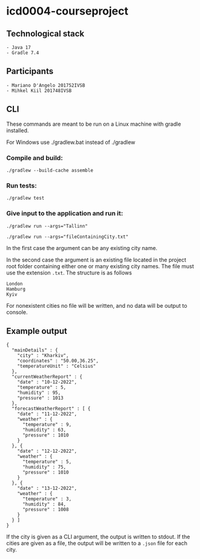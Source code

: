 # icd0004-courseproject

## Technological stack

    - Java 17
    - Gradle 7.4

## Participants

    - Mariano D'Angelo 201752IVSB
    - Mihkel Kiil 201748IVSB

## CLI 

These commands are meant to be run on a Linux machine with gradle installed.

For Windows use ./gradlew.bat instead of ./gradlew

### Compile and build: 

    ./gradlew --build-cache assemble

### Run tests: 

    ./gradlew test

### Give input to the application and run it: 

    ./gradlew run --args="Tallinn"

    ./gradlew run --args="fileContainingCity.txt"

In the first case the argument can be any existing city name.

In the second case the argument is an existing file located in 
the project root folder containing either one or many existing city names. The file must use the extension `.txt`. The structure is as follows
```
London
Hamburg
Kyiv
```

For nonexistent cities no file will be written, and no data will be output to console.

## Example output

```
{
  "mainDetails" : {
    "city" : "Kharkiv",
    "coordinates" : "50.00,36.25",
    "temperatureUnit" : "Celsius"
  },
  "currentWeatherReport" : {
    "date" : "10-12-2022",
    "temperature" : 5,
    "humidity" : 95,
    "pressure" : 1013
  },
  "forecastWeatherReport" : [ {
    "date" : "11-12-2022",
    "weather" : {
      "temperature" : 9,
      "humidity" : 63,
      "pressure" : 1010
    }
  }, {
    "date" : "12-12-2022",
    "weather" : {
      "temperature" : 5,
      "humidity" : 75,
      "pressure" : 1010
    }
  }, {
    "date" : "13-12-2022",
    "weather" : {
      "temperature" : 3,
      "humidity" : 84,
      "pressure" : 1008
    }
  } ]
}
```
If the city is given as a CLI argument, the output is written to stdout. If the cities are given as a file, the output will be written to a `.json` file for each city.
